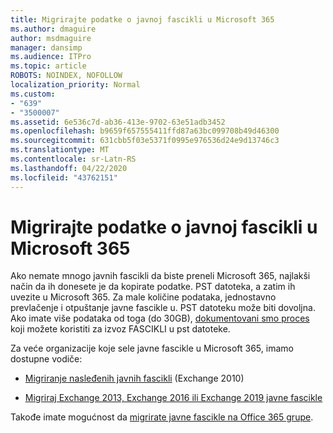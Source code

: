 ```yaml
---
title: Migrirajte podatke o javnoj fascikli u Microsoft 365
ms.author: dmaguire
author: msdmaguire
manager: dansimp
ms.audience: ITPro
ms.topic: article
ROBOTS: NOINDEX, NOFOLLOW
localization_priority: Normal
ms.custom:
- "639"
- "3500007"
ms.assetid: 6e536c7d-ab36-413e-9702-63e51adb3452
ms.openlocfilehash: b9659f657555411ffd87a63bc099708b49d46300
ms.sourcegitcommit: 631cbb5f03e5371f0995e976536d24e9d13746c3
ms.translationtype: MT
ms.contentlocale: sr-Latn-RS
ms.lasthandoff: 04/22/2020
ms.locfileid: "43762151"
---
```

# <a name="migrate-public-folder-data-to-microsoft-365"></a>Migrirajte podatke o javnoj fascikli u Microsoft 365

Ako nemate mnogo javnih fascikli da biste preneli Microsoft 365, najlakši način da ih donesete je da kopirate podatke. PST datoteka, a zatim ih uvezite u Microsoft 365. Za male količine podataka, jednostavno prevlačenje i otpuštanje javne fascikle u. PST datoteku može biti dovoljna. Ako imate više podataka od toga (do 30GB), [dokumentovani smo proces](https://technet.microsoft.com/library/dn874017%28v=exchg.150%29.aspx) koji možete koristiti za izvoz FASCIKLI u pst datoteke.
  
Za veće organizacije koje sele javne fascikle u Microsoft 365, imamo dostupne vodiče:
  
- [Migriranje nasleđenih javnih fascikli](https://docs.microsoft.com/exchange/collaboration-exo/public-folders/batch-migration-of-legacy-public-folders) (Exchange 2010)

- [Migriraj Exchange 2013, Exchange 2016 ili Exchange 2019 javne fascikle](https://docs.microsoft.com/Exchange/collaboration/public-folders/migrate-to-exchange-online)

Takođe imate mogućnost da [migrirate javne fascikle na Office 365 grupe](https://docs.microsoft.com/Exchange/collaboration/public-folders/migrate-to-office-365-groups).
  